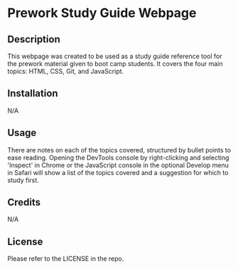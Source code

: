# Prework Study Guide Webpage

## Description

This webpage was created to be used as a study guide reference tool for the prework material given to boot camp students. It covers the four main topics: HTML, CSS, Git, and JavaScript.

## Installation

N/A

## Usage

There are notes on each of the topics covered, structured by bullet points to ease reading. Opening the DevTools console by right-clicking and selecting 'Inspect' in Chrome or the JavaScript console in the optional Develop menu in Safari will show a list of the topics covered and a suggestion for which to study first.

## Credits

N/A

## License

Please refer to the LICENSE in the repo.